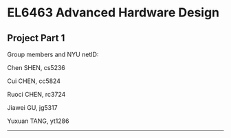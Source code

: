 # EL6463 Advanced Hardware Design

## Project Part 1

Group members and NYU netID:

Chen SHEN, cs5236

Cui CHEN, cc5824

Ruoci CHEN, rc3724

Jiawei GU, jg5317

Yuxuan TANG, yt1286

----